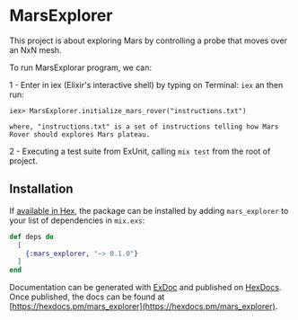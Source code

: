 # MarsExplorer

This project is about exploring Mars by controlling a probe that moves over an NxN mesh.

To run MarsExplorar program, we can:

  1 - Enter in iex (Elixir's interactive shell) by typing on Terminal: `iex` an then run:

    iex> MarsExplorer.initialize_mars_rover("instructions.txt")

    where, "instructions.txt" is a set of instructions telling how Mars Rover should explores Mars plateau.


  2 - Executing a test suite from ExUnit, calling `mix test` from the root of project.


## Installation

If [available in Hex](https://hex.pm/docs/publish), the package can be installed
by adding `mars_explorer` to your list of dependencies in `mix.exs`:

```elixir
def deps do
  [
    {:mars_explorer, "~> 0.1.0"}
  ]
end
```

Documentation can be generated with [ExDoc](https://github.com/elixir-lang/ex_doc)
and published on [HexDocs](https://hexdocs.pm). Once published, the docs can
be found at [https://hexdocs.pm/mars_explorer](https://hexdocs.pm/mars_explorer).

